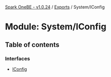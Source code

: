 [Spark OneBE - v1.0.24](../README.md) / [Exports](../modules.md) / System/IConfig

# Module: System/IConfig

## Table of contents

### Interfaces

- [IConfig](../interfaces/System_IConfig.IConfig.md)
